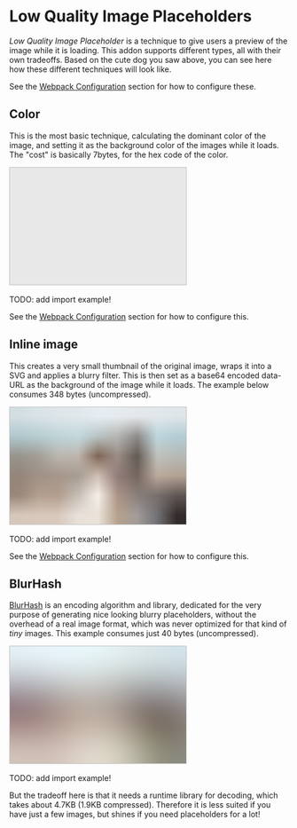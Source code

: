 # Low Quality Image Placeholders

_Low Quality Image Placeholder_ is a technique to give users a preview of the image while it is loading. This addon supports different types, all with their own tradeoffs. Based on the cute dog you saw above, you can see here how these different techniques will look like.

See the [Webpack Configuration](./packages/webpack/README.md#configuration) section for how to configure these.

## Color

This is the most basic technique, calculating the dominant color of the image, and setting it as the background color of the images while it loads.
The "cost" is basically 7bytes, for the hex code of the color.

![dominant color LQIP of a dog image](../assets/lqip-color.png)

TODO: add import example!

See the [Webpack Configuration](./packages/webpack/README.md#configuration) section for how to configure this.

## Inline image

This creates a very small thumbnail of the original image, wraps it into a SVG and applies a blurry filter. This is then
set as a base64 encoded data-URL as the background of the image while it loads. The example below consumes 348 bytes (uncompressed).

![blurry LQIP of a dog image](../assets/lqip-inline.png)

TODO: add import example!

See the [Webpack Configuration](./packages/webpack/README.md#configuration) section for how to configure this.

## BlurHash

[BlurHash](https://blurha.sh/) is an encoding algorithm and library, dedicated for the very purpose of generating nice looking blurry placeholders, without the
overhead of a real image format, which was never optimized for that kind of _tiny_ images. This example consumes just 40 bytes (uncompressed).

![blurry LQIP of a dog image](../assets/lqip-blurhash.png)

TODO: add import example!

But the tradeoff here is that it needs a runtime library for decoding, which takes about 4.7KB (1.9KB compressed). Therefore it
is less suited if you have just a few images, but shines if you need placeholders for a lot!
